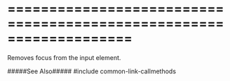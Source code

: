 ===================================================================
===================================================================

<!--shortDescription-->
Removes focus from the input element.
<!--/shortDescription-->

<!--fullDescription-->
#####See Also#####
#include common-link-callmethods
<!--/fullDescription-->